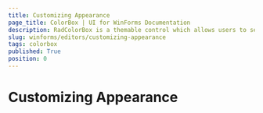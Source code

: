 ```yaml
---
title: Customizing Appearance
page_title: ColorBox | UI for WinForms Documentation
description: RadColorBox is a themable control which allows users to select a color from a color dialog or to directly type it in the text field.
slug: winforms/editors/customizing-appearance
tags: colorbox
published: True
position: 0
---
```


# Customizing Appearance


